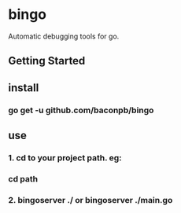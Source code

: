 # bingo

Automatic debugging tools for go.

## Getting Started

## install

### go get -u github.com/baconpb/bingo

## use

### 1. cd to your project path. eg:

### cd path

### 2. bingoserver ./ or bingoserver ./main.go